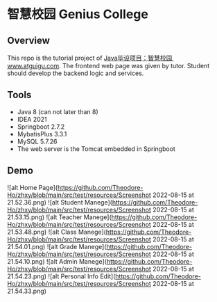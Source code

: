 # 智慧校园 Genius College
## Overview
This repo is the tutorial project of [Java毕设项目：智慧校园](https://www.bilibili.com/video/BV1hS4y1H7at?p=1), www.atguigu.com. The frontend web page was given by tutor. Student should develop the backend logic and services.

## Tools
* Java 8 (can not later than 8)
* IDEA 2021
* Springboot 2.7.2
* MybatisPlus 3.3.1
* MySQL 5.7.26
* The web server is the Tomcat embedded in Springboot

## Demo
![alt Home Page](https://github.com/Theodore-Ho/zhxy/blob/main/src/test/resources/Screenshot 2022-08-15 at 21.52.36.png)
![alt Student Manege](https://github.com/Theodore-Ho/zhxy/blob/main/src/test/resources/Screenshot 2022-08-15 at 21.53.15.png)
![alt Teacher Manege](https://github.com/Theodore-Ho/zhxy/blob/main/src/test/resources/Screenshot 2022-08-15 at 21.53.48.png)
![alt Class Manege](https://github.com/Theodore-Ho/zhxy/blob/main/src/test/resources/Screenshot 2022-08-15 at 21.54.01.png)
![alt Grade Manege](https://github.com/Theodore-Ho/zhxy/blob/main/src/test/resources/Screenshot 2022-08-15 at 21.54.10.png)
![alt Admin Manege](https://github.com/Theodore-Ho/zhxy/blob/main/src/test/resources/Screenshot 2022-08-15 at 21.54.23.png)
![alt Personal Info Edit](https://github.com/Theodore-Ho/zhxy/blob/main/src/test/resources/Screenshot 2022-08-15 at 21.54.33.png)